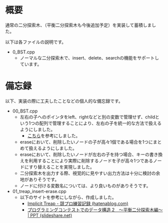 # 概要

通常の二分探索木、（平衡二分探索木も今後追加予定）を実装して蓄積しました。

以下は各ファイルの説明です。

- 0_BST.cpp
  - ノーマルな二分探索木で、insert、delete、searchの機能をサポートしています。

# 備忘録

以下、実装の際に工夫したことなどの個人的な備忘録です。

- 00_BST.cpp
  - 左右の子へのポインタをleft、rightなどと別の変数で管理せず、childという1つの配列で管理することにより、左右の子を統一的な方法で扱えるようにしました。
    - [こちら](https://www.slideshare.net/iwiwi/2-12188757)を参考にしました。
  - eraseにおいて、削除したいノードの子が高々1個である場合を1つにまとめて扱えるようにしました。
  - eraseにおいて、削除したいノードが左右の子を持つ場合、キーの書き換えを利用することにより実際に削除するノードを子が高々1つであるノードにすり替えることを実現しました。
  - 二分探索木を出力する際、視覚的に見やすい出力方法は十分に検討の余地がありそうです。
  - ノードに付ける変数名については、より良いものがありそうです。
- 01_treap_insert-erase.cpp
  - 以下のサイトを参考にしながら、作成しました。
    - [Implicit Treap - 競プロ練習記録 (hatenablog.com)](https://xuzijian629.hatenablog.com/entry/2018/12/08/000452)
    - [プログラミングコンテストでのデータ構造 2　～平衡二分探索木編～ | PPT (slideshare.net)](https://www.slideshare.net/iwiwi/2-12188757)
